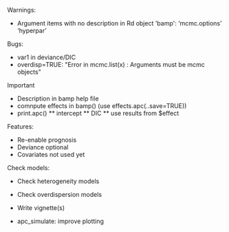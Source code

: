 Warnings:
* Argument items with no description in Rd object 'bamp':
  ‘mcmc.options’ ‘hyperpar’

Bugs: 
* var1 in deviance/DIC
* overdisp=TRUE: "Error in mcmc.list(x) : Arguments must be mcmc objects"

Important
* Description in bamp help file
* comnpute effects in bamp() (use effects.apc(..save=TRUE))
* print.apc() 
** intercept
** DIC
** use results from $effect

Features:
* Re-enable prognosis
* Deviance optional
* Covariates not used yet

Check models: 
* Check heterogeneity models
* Check overdispersion models

* Write vignette(s)

* apc_simulate: improve plotting
